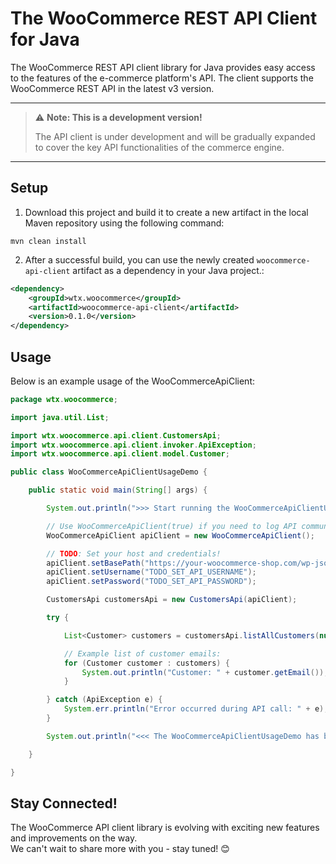# The WooCommerce REST API Client for Java

The WooCommerce REST API client library for Java provides easy access to the features of the e-commerce platform's API.
The client supports the WooCommerce REST API in the latest v3 version.

---

> ⚠️ **Note: This is a development version!**
> 
> The API client is under development and will be gradually expanded to cover the key API functionalities of the commerce engine.

---


## Setup
1. Download this project and build it to create a new artifact in the local Maven repository using the following command:
```
mvn clean install
```
2. After a successful build, you can use the newly created `woocommerce-api-client` artifact as a dependency in your Java project.:
```xml
<dependency>
    <groupId>wtx.woocommerce</groupId>
    <artifactId>woocommerce-api-client</artifactId>
    <version>0.1.0</version>
</dependency>
```

## Usage
Below is an example usage of the WooCommerceApiClient:

```java
package wtx.woocommerce;

import java.util.List;

import wtx.woocommerce.api.client.CustomersApi;
import wtx.woocommerce.api.client.invoker.ApiException;
import wtx.woocommerce.api.client.model.Customer;

public class WooCommerceApiClientUsageDemo {

    public static void main(String[] args) {

        System.out.println(">>> Start running the WooCommerceApiClientUsageDemo...");

        // Use WooCommerceApiClient(true) if you need to log API communication messages.
        WooCommerceApiClient apiClient = new WooCommerceApiClient();

        // TODO: Set your host and credentials!
        apiClient.setBasePath("https://your-woocommerce-shop.com/wp-json/wc/v3");
        apiClient.setUsername("TODO_SET_API_USERNAME");
        apiClient.setPassword("TODO_SET_API_PASSWORD");

        CustomersApi customersApi = new CustomersApi(apiClient);

        try {

            List<Customer> customers = customersApi.listAllCustomers(null, null, null, null, null, null, null, null, null, null, null);

            // Example list of customer emails:
            for (Customer customer : customers) {
                System.out.println("Customer: " + customer.getEmail());
            }

        } catch (ApiException e) {
            System.err.println("Error occurred during API call: " + e);
        }

        System.out.println("<<< The WooCommerceApiClientUsageDemo has been finished.");

    }

}
```
## Stay Connected!  
The WooCommerce API client library is evolving with exciting new features and improvements on the way.  
We can't wait to share more with you - stay tuned! 😊
